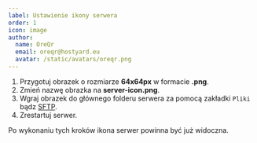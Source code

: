 ```yaml
---
label: Ustawienie ikony serwera
order: 1
icon: image
author:
  name: OreQr
  email: oreqr@hostyard.eu
  avatar: /static/avatars/oreqr.png
---
```


1. Przygotuj obrazek o rozmiarze **64x64px** w formacie **.png**.
2. Zmień nazwę obrazka na **server-icon.png**.
3. Wgraj obrazek do głównego folderu serwera za pomocą zakładki `Pliki` bądz [SFTP](/sftp.md).
4. Zrestartuj serwer.

Po wykonaniu tych kroków ikona serwer powinna być już widoczna.